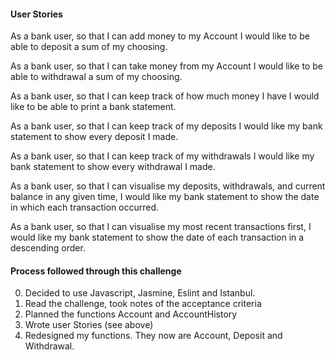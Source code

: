 #### User Stories

As a bank user,
so that I can add money to my Account
I would like to be able to deposit a sum of my choosing.

As a bank user,
so that I can take money from my Account
I would like to be able to withdrawal a sum of my choosing.

As a bank user,
so that I can keep track of how much money I have
I would like to be able to print a bank statement.

As a bank user,
so that I can keep track of my deposits
I would like my bank statement to show every deposit I made.

As a bank user,
so that I can keep track of my withdrawals
I would like my bank statement to show every withdrawal I made.

As a bank user,
so that I can visualise my deposits, withdrawals, and current balance in any given time,
I would like my bank statement to show the date in which each transaction occurred.

As a bank user,
so that I can visualise my most recent transactions first,
I would like my bank statement to show the date of each transaction in a descending order.


#### Process followed through this challenge
  0. Decided to use Javascript, Jasmine, Eslint and Istanbul.
  1. Read the challenge, took notes of the acceptance criteria
  2. Planned the functions Account and AccountHistory
  3. Wrote user Stories (see above)
  4. Redesigned my functions. They now are Account, Deposit and Withdrawal.
